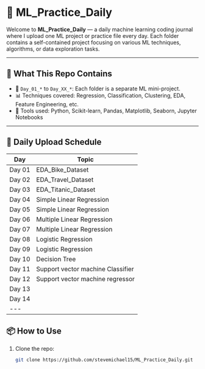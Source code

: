 # 🧠 ML_Practice_Daily

Welcome to **ML_Practice_Daily** — a daily machine learning coding journal where I upload one ML project or practice file every day. Each folder contains a self-contained project focusing on various ML techniques, algorithms, or data exploration tasks.

---

## 🚀 What This Repo Contains

- 📁 `Day_01_*` to `Day_XX_*`: Each folder is a separate ML mini-project.
- 📊 Techniques covered: Regression, Classification, Clustering, EDA, Feature Engineering, etc.
- 🧰 Tools used: Python, Scikit-learn, Pandas, Matplotlib, Seaborn, Jupyter Notebooks

---

## 📅 Daily Upload Schedule

| Day     | Topic                              |
|---------|------------------------------------|
| Day 01  | EDA_Bike_Dataset                   |
| Day 02  | EDA_Travel_Dataset                 |
| Day 03  | EDA_Titanic_Dataset                |
| Day 04  | Simple Linear Regression           |
| Day 05  | Simple Linear Regression           |
| Day 06  | Multiple Linear Regression         |
| Day 07  | Multiple Linear Regression         |
| Day 08  | Logistic Regression                |
| Day 09  | Logistic Regression                |
| Day 10  | Decision Tree                      |
| Day 11  | Support vector machine Classifier  |
| Day 12  | Support vector machine regressor   |
| Day 13  |                                    |
| Day 14  |                                    |
|---

## 📦 How to Use

1. Clone the repo:
   ```bash
   git clone https://github.com/stevemichael15/ML_Practice_Daily.git

